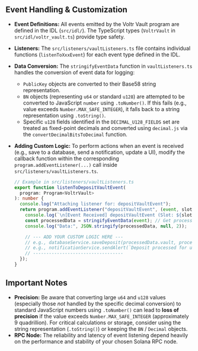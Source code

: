 ## Event Handling & Customization

- **Event Definitions:** All events emitted by the Voltr Vault program are defined in the IDL (`src/idl/`). The TypeScript types (`VoltrVault` in `src/idl/voltr_vault.ts`) provide type safety.
- **Listeners:** The `src/listeners/vaultListeners.ts` file contains individual functions (`listenToXxxEvent`) for each event type defined in the IDL.
- **Data Conversion:** The `stringifyEventData` function in `vaultListeners.ts` handles the conversion of event data for logging:
  - `PublicKey` objects are converted to their Base58 string representation.
  - `BN` objects (representing `u64` or standard `u128`) are attempted to be converted to JavaScript `number` using `.toNumber()`. If this fails (e.g., value exceeds `Number.MAX_SAFE_INTEGER`), it falls back to a string representation using `.toString()`.
  - Specific `u128` fields identified in the `DECIMAL_U128_FIELDS` set are treated as fixed-point decimals and converted using `decimal.js` via the `convertDecimalBitsToDecimal` function.
- **Adding Custom Logic:** To perform actions when an event is received (e.g., save to a database, send a notification, update a UI), modify the callback function within the corresponding `program.addEventListener(...)` call inside `src/listeners/vaultListeners.ts`.

  ```typescript
  // Example in src/listeners/vaultListeners.ts
  export function listenToDepositVaultEvent(
    program: Program<VoltrVault>
  ): number {
    console.log("Attaching listener for: depositVaultEvent");
    return program.addEventListener("depositVaultEvent", (event, slot) => {
      console.log(`\n[Event Received] depositVaultEvent (Slot: ${slot})`);
      const processedData = stringifyEventData(event); // Get processed data
      console.log("Data:", JSON.stringify(processedData, null, 2));

      // --- ADD YOUR CUSTOM LOGIC HERE ---
      // e.g., databaseService.saveDeposit(processedData.vault, processedData.user, processedData.vaultAssetTotalValueAfter);
      // e.g., notificationService.sendAlert(`Deposit processed for user ${processedData.user}`);
      // ----------------------------------
    });
  }
  ```

## Important Notes

- **Precision:** Be aware that converting large `u64` and `u128` values (especially those _not_ handled by the specific decimal conversion) to standard JavaScript numbers using `.toNumber()` can lead to **loss of precision** if the value exceeds `Number.MAX_SAFE_INTEGER` (approximately 9 quadrillion). For critical calculations or storage, consider using the string representation (`.toString()`) or keeping the `BN` / `Decimal` objects.
- **RPC Node:** The reliability and latency of event listening depend heavily on the performance and stability of your chosen Solana RPC node.
